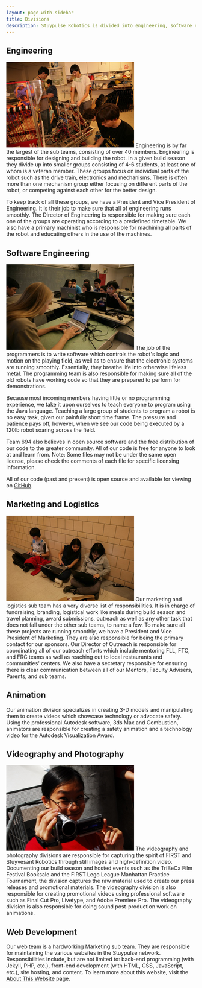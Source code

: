 ```yaml
---
layout: page-with-sidebar
title: Divisions
description: Stuypulse Robotics is divided into engineering, software engineering, marketing, and animation.
---
```

## Engineering
<img class="photo-right" src="/img/divisions/engineering2012.jpg" alt="Engineering">
Engineering is by far the largest of the sub teams, consisting of over 40 members. Engineering is responsible for designing and building the robot. In a given build season they divide up into smaller groups consisting of 4-6 students, at least one of whom is a veteran member. These groups focus on individual parts of the robot such as the drive train, electronics and mechanisms. There is often more than one mechanism group either focusing on different parts of the robot, or competing against each other for the better design.

To keep track of all these groups, we have a President and Vice President of Engineering. It is their job to make sure that all of engineering runs smoothly. The Director of Engineering is responsible for making sure each one of the groups are operating according to a predefined timetable. We also have a primary machinist who is responsible for machining all parts of the robot and educating others in the use of the machines.
 
## Software Engineering
<img class="photo-right" src="/img/divisions/softwareengineering2012.jpg" alt="Software Engineering">
The job of the programmers is to write software which controls the robot's logic and motion on the playing field, as well as to ensure that the electronic systems are running smoothly. Essentially, they breathe life into otherwise lifeless metal. The programming team is also responsible for making sure all of the old robots have working code so that they are prepared to perform for demonstrations.

Because most incoming members having little or no programming experience, we take it upon ourselves to teach everyone to program using the Java language. Teaching a large group of students to program a robot is no easy task, given our painfully short time frame. The pressure and patience pays off, however, when we see our code being executed by a 120lb robot soaring across the field.

Team 694 also believes in open source software and the free distribution of our code to the greater community. All of our code is free for anyone to look at and learn from. Note: Some files may not be under the same open license, please check the comments of each file for specific licensing information.

All of our code (past and present) is open source and available for viewing on [GitHub](https://github.com/prog694).

## Marketing and Logistics
<img class="photo-right" src="/img/divisions/marketing2012.jpg" alt="Marketing and Logistics">
Our marketing and logistics sub team has a very diverse list of responsibilities. It is in charge of  fundraising, branding, logistical work like meals during build season and travel planning, award submissions, outreach as well as any other task that does not fall under the other sub teams, to name a few. To make sure all these projects are running smoothly, we have a President and Vice President of Marketing. They are also responsible for being the primary contact for our sponsors. Our Director of Outreach is responsible for coordinating all of our outreach efforts which include mentoring FLL, FTC, and FRC teams as well as reaching out to local restaurants and communities' centers. We also have a secretary responsible for ensuring there is clear communication between all of our Mentors, Faculty Advisers, Parents, and sub teams.

## Animation
Our animation division specializes in creating 3-D models and manipulating them to create videos which showcase technology or advocate safety. Using the professional Autodesk software, 3ds Max and Combustion, animators are responsible for creating a safety animation and a technology video for the Autodesk Visualization Award.

## Videography and Photography
<img class="photo-right" src="/img/divisions/video.jpg" alt="Videography and Photography">
The videography and photography divisions are responsible for capturing the spirit of FIRST and Stuyvesant Robotics through still images and high-definition video. Documenting our build season and hosted events such as the TriBeCa Film Festival Booksale and the FIRST Lego League Manhattan Practice Tournament, the division captures the raw material used to create our press releases and promotional materials. The videography division is also responsible for creating promotional videos using professional software such as Final Cut Pro, Livetype, and Adobe Premiere Pro. The videography division is also responsible for doing sound post-production work on animations.

## Web Development
Our web team is a hardworking Marketing sub team. They are responsible for maintaining the various websites in the Stuypulse network. Responsibilities include, but are not limited to: back-end programming (with Jekyll, PHP, etc.), front-end development (with HTML, CSS, JavaScript, etc.), site hosting, and content. To learn more about this website, visit the [About This Website](/about/website/) page.
